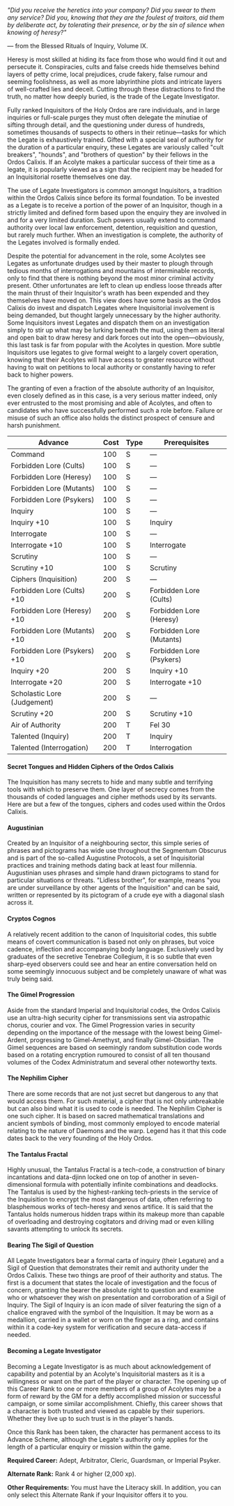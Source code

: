*"Did you receive the heretics into your company? Did you swear to them any service? Did you, knowing that they are the foulest of traitors, aid them by deliberate act, by tolerating their presence, or by the sin of silence when knowing of heresy?"*

— from the Blessed Rituals of Inquiry, Volume IX.

Heresy is most skilled at hiding its face from those who would find it out and persecute it. Conspiracies, cults and false creeds hide themselves behind layers of petty crime, local prejudices, crude fakery, false rumour and seeming foolishness, as well as more labyrinthine plots and intricate layers of well-crafted lies and deceit. Cutting through these distractions to find the truth, no matter how deeply buried, is the trade of the Legate Investigator.

Fully ranked Inquisitors of the Holy Ordos are rare individuals, and in large inquiries or full-scale purges they must often delegate the minutiae of sifting through detail, and the questioning under duress of hundreds, sometimes thousands of suspects to others in their retinue—tasks for which the Legate is exhaustively trained. Gifted with a special seal of authority for the duration of a particular enquiry, these Legates are variously called "cult breakers", "hounds", and "brothers of question" by their fellows in the Ordos Calixis. If an Acolyte makes a particular success of their time as a legate, it is popularly viewed as a sign that the recipient may be headed for an Inquisitorial rosette themselves one day.

The use of Legate Investigators is common amongst Inquisitors, a tradition within the Ordos Calixis since before its formal foundation. To be invested as a Legate is to receive a portion of the power of an Inquisitor, though in a strictly limited and defined form based upon the enquiry they are involved in and for a very limited duration. Such powers usually extend to command authority over local law enforcement, detention, requisition and question, but rarely much further. When an investigation is complete, the authority of the Legates involved is formally ended.

Despite the potential for advancement in the role, some Acolytes see Legates as unfortunate drudges used by their master to plough through tedious months of interrogations and mountains of interminable records, only to find that there is nothing beyond the most minor criminal activity present. Other unfortunates are left to clean up endless loose threads after the main thrust of their Inquisitor's wrath has been expended and they themselves have moved on. This view does have some basis as the Ordos Calixis do invest and dispatch Legates where Inquisitorial involvement is being demanded, but thought largely unnecessary by the higher authority. Some Inquisitors invest Legates and dispatch them on an investigation simply to stir up what may be lurking beneath the mud, using them as literal and open bait to draw heresy and dark forces out into the open—obviously, this last task is far from popular with the Acolytes in question. More subtle Inquisitors use legates to give formal weight to a largely covert operation, knowing that their Acolytes will have access to greater resource without having to wait on petitions to local authority or constantly having to refer back to higher powers.

The granting of even a fraction of the absolute authority of an Inquisitor, even closely defined as in this case, is a very serious matter indeed, only ever entrusted to the most promising and able of Acolytes, and often to candidates who have successfully performed such a role before. Failure or misuse of such an office also holds the distinct prospect of censure and harsh punishment.

| Advance                      | Cost | Type | Prerequisites            |
|------------------------------|------|------|--------------------------|
| Command                      | 100  | S    | —                        |
| Forbidden Lore (Cults)       | 100  | S    | —                        |
| Forbidden Lore (Heresy)      | 100  | S    | —                        |
| Forbidden Lore (Mutants)     | 100  | S    | —                        |
| Forbidden Lore (Psykers)     | 100  | S    | —                        |
| Inquiry                      | 100  | S    | —                        |
| Inquiry +10                  | 100  | S    | Inquiry                  |
| Interrogate                  | 100  | S    | —                        |
| Interrogate +10              | 100  | S    | Interrogate              |
| Scrutiny                     | 100  | S    | —                        |
| Scrutiny +10                 | 100  | S    | Scrutiny                 |
| Ciphers (Inquisition)        | 200  | S    | —                        |
| Forbidden Lore (Cults) +10   | 200  | S    | Forbidden Lore (Cults)   |
| Forbidden Lore (Heresy) +10  | 200  | S    | Forbidden Lore (Heresy)  |
| Forbidden Lore (Mutants) +10 | 200  | S    | Forbidden Lore (Mutants) |
| Forbidden Lore (Psykers) +10 | 200  | S    | Forbidden Lore (Psykers) |
| Inquiry +20                  | 200  | S    | Inquiry +10              |
| Interrogate +20              | 200  | S    | Interrogate +10          |
| Scholastic Lore (Judgement)  | 200  | S    | —                        |
| Scrutiny +20                 | 200  | S    | Scrutiny +10             |
| Air of Authority             | 200  | T    | Fel 30                   |
| Talented (Inquiry)           | 200  | T    | Inquiry                  |
| Talented (Interrogation)     | 200  | T    | Interrogation            |

#### Secret Tongues and Hidden Ciphers of the Ordos Calixis

The Inquisition has many secrets to hide and many subtle and terrifying tools with which to preserve them. One layer of secrecy comes from the thousands of coded languages and cipher methods used by its servants. Here are but a few of the tongues, ciphers and codes used within the Ordos Calixis.

#### Augustinian

Created by an Inquisitor of a neighbouring sector, this simple series of phrases and pictograms has wide use throughout the Segmentum Obscurus and is part of the so-called Augustine Protocols, a set of Inquisitorial practices and training methods dating back at least four millennia. Augustinian uses phrases and simple hand drawn pictograms to stand for particular situations or threats. "Lidless brother", for example, means "you are under surveillance by other agents of the Inquisition" and can be said, written or represented by its pictogram of a crude eye with a diagonal slash across it.

#### Cryptos Cognos

A relatively recent addition to the canon of Inquisitorial codes, this subtle means of covert communication is based not only on phrases, but voice cadence, inflection and accompanying body language. Exclusively used by graduates of the secretive Tenebrae Collegium, it is so subtle that even sharp-eyed observers could see and hear an entire conversation held on some seemingly innocuous subject and be completely unaware of what was truly being said.

#### The Gimel Progression

Aside from the standard Imperial and Inquisitorial codes, the Ordos Calixis use an ultra-high security cipher for transmissions sent via astropathic chorus, courier and vox. The Gimel Progression varies in security depending on the importance of the message with the lowest being Gimel-Ardent, progressing to Gimel-Amethyst, and finally Gimel-Obsidian. The Gimel sequences are based on seemingly random substitution code words based on a rotating encryption rumoured to consist of all ten thousand volumes of the Codex Administratum and several other noteworthy texts.

#### The Nephilim Cipher

There are some records that are not just secret but dangerous to any that would access them. For such material, a cipher that is not only unbreakable but can also bind what it is used to code is needed. The Nephilim Cipher is one such cipher. It is based on sacred mathematical translations and ancient symbols of binding, most commonly employed to encode material relating to the nature of Daemons and the warp. Legend has it that this code dates back to the very founding of the Holy Ordos.

#### The Tantalus Fractal

Highly unusual, the Tantalus Fractal is a tech-code, a construction of binary incantations and data-djinn locked one on top of another in seven-dimensional formula with potentially infinite combinations and deadlocks. The Tantalus is used by the highest-ranking tech-priests in the service of the Inquisition to encrypt the most dangerous of data, often referring to blasphemous works of tech-heresy and xenos artifice. It is said that the Tantalus holds numerous hidden traps within its makeup more than capable of overloading and destroying cogitators and driving mad or even killing savants attempting to unlock its secrets.

#### **Bearing The Sigil of Question**

All Legate Investigators bear a formal carta of inquiry (their Legature) and a Sigil of Question that demonstrates their remit and authority under the Ordos Calixis. These two things are proof of their authority and status. The first is a document that states the locale of investigation and the focus of concern, granting the bearer the absolute right to question and examine who or whatsoever they wish on presentation and corroboration of a Sigil of Inquiry. The Sigil of Inquiry is an icon made of silver featuring the sign of a chalice engraved with the symbol of the Inquisition. It may be worn as a medallion, carried in a wallet or worn on the finger as a ring, and contains within it a code-key system for verification and secure data-access if needed.

#### **Becoming a Legate Investigator**

Becoming a Legate Investigator is as much about acknowledgement of capability and potential by an Acolyte's Inquisitorial masters as it is a willingness or want on the part of the player or character. The opening up of this Career Rank to one or more members of a group of Acolytes may be a form of reward by the GM for a deftly accomplished mission or successful campaign, or some similar accomplishment. Chiefly, this career shows that a character is both trusted and viewed as capable by their superiors. Whether they live up to such trust is in the player's hands.

Once this Rank has been taken, the character has permanent access to its Advance Scheme, although the Legate's authority only applies for the length of a particular enquiry or mission within the game.

**Required Career:** Adept, Arbitrator, Cleric, Guardsman, or Imperial Psyker.

**Alternate Rank:** Rank 4 or higher (2,000 xp).

**Other Requirements:** You must have the Literacy skill. In addition, you can only select this Alternate Rank if your Inquisitor offers it to you.